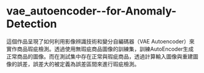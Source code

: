 # vae_autoencoder--for-Anomaly-Detection
這個作品呈現了如何利用影像辨識技術和變分自編碼器（VAE Autoencoder）來實作商品瑕疵檢測。透過使用無瑕疵商品圖像的訓練集，訓練AutoEncoder生成正常商品的圖像。而在測試集中存在正常與瑕疵商品，透過計算輸入圖像與重建圖像的誤差，誤差大的被定義為誤差區間來進行瑕疵檢測。



